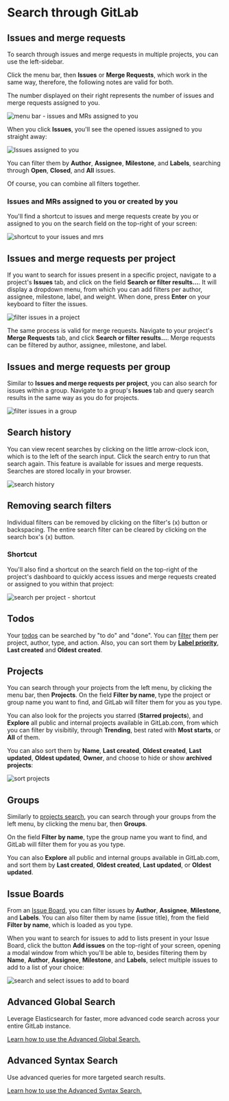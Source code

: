 # Search through GitLab

## Issues and merge requests

To search through issues and merge requests in multiple projects, you can use the left-sidebar.

Click the menu bar, then **Issues** or **Merge Requests**, which work in the same way,
therefore, the following notes are valid for both.

The number displayed on their right represents the number of issues and merge requests assigned to you.

![menu bar - issues and MRs assigned to you](img/left_menu_bar.png)

When you click **Issues**, you'll see the opened issues assigned to you straight away:

![Issues assigned to you](img/issues_assigned_to_you.png)

You can filter them by **Author**, **Assignee**, **Milestone**, and **Labels**,
searching through **Open**, **Closed**, and **All** issues.

Of course, you can combine all filters together.

### Issues and MRs assigned to you or created by you

You'll find a shortcut to issues and merge requests create by you or assigned to you
on the search field on the top-right of your screen:

![shortcut to your issues and mrs](img/issues_mrs_shortcut.png)

## Issues and merge requests per project

If you want to search for issues present in a specific project, navigate to
a project's **Issues** tab, and click on the field **Search or filter results...**. It will
display a dropdown menu, from which you can add filters per author, assignee, milestone, label,
and weight. When done, press **Enter** on your keyboard to filter the issues.

![filter issues in a project](img/issue_search_filter.png)

The same process is valid for merge requests. Navigate to your project's **Merge Requests** tab,
and click **Search or filter results...**. Merge requests can be filtered by author, assignee,
milestone, and label.

## Issues and merge requests per group

Similar to **Issues and merge requests per project**, you can also search for issues
within a group. Navigate to a group's **Issues** tab and query search results in
the same way as you do for projects.

![filter issues in a group](img/group_issues_filter.png)

## Search history

You can view recent searches by clicking on the little arrow-clock icon, which is to the left of the search input. Click the search entry to run that search again. This feature is available for issues and merge requests. Searches are stored locally in your browser.

![search history](img/search_history.gif)

## Removing search filters

Individual filters can be removed by clicking on the filter's (x) button or backspacing. The entire search filter can be cleared by clicking on the search box's (x) button.

### Shortcut

You'll also find a shortcut on the search field on the top-right of the project's dashboard to
quickly access issues and merge requests created or assigned to you within that project:

![search per project - shortcut](img/project_search.png)

## Todos

Your [todos](../../workflow/todos.md#gitlab-todos) can be searched by "to do" and "done".
You can [filter](../../workflow/todos.md#filtering-your-todos) them per project,
author, type, and action. Also, you can sort them by
[**Label priority**](../../user/project/labels.md#prioritize-labels),
**Last created** and **Oldest created**.

## Projects

You can search through your projects from the left menu, by clicking the menu bar, then **Projects**.
On the field **Filter by name**, type the project or group name you want to find, and GitLab
will filter them for you as you type.

You can also look for the projects you starred (**Starred projects**), and **Explore** all
public and internal projects available in GitLab.com, from which you can filter by visibitily,
through **Trending**, best rated with **Most starts**, or **All** of them.

You can also sort them by **Name**, **Last created**, **Oldest created**, **Last updated**,
**Oldest updated**, **Owner**, and choose to hide or show **archived projects**:

![sort projects](img/sort_projects.png)

## Groups

Similarly to [projects search](#projects), you can search through your groups from
the left menu, by clicking the menu bar, then **Groups**.

On the field **Filter by name**, type the group name you want to find, and GitLab
will filter them for you as you type.

You can also **Explore** all public and internal groups available in GitLab.com,
and sort them by **Last created**, **Oldest created**, **Last updated**, or **Oldest updated**.

## Issue Boards

From an [Issue Board](../../user/project/issue_board.md), you can filter issues by **Author**, **Assignee**, **Milestone**, and **Labels**.
You can also filter them by name (issue title), from the field **Filter by name**, which is loaded as you type.

When you want to search for issues to add to lists present in your Issue Board, click
the button **Add issues** on the top-right of your screen, opening a modal window from which
you'll be able to, besides filtering them by **Name**, **Author**, **Assignee**, **Milestone**,
and **Labels**, select multiple issues to add to a list of your choice:

![search and select issues to add to board](img/search_issues_board.png)

## Advanced Global Search

Leverage Elasticsearch for faster, more advanced code search across your entire
GitLab instance.

[Learn how to use the Advanced Global Search.](advanced_global_search.md)

## Advanced Syntax Search

Use advanced queries for more targeted search results.

[Learn how to use the Advanced Syntax Search.](advanced_search_syntax.md)

[ee]: https://about.gitlab.com/gitlab-ee/
